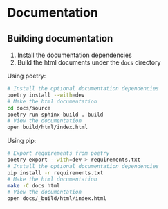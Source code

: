 # Documentation

## Building documentation

1. Install the documentation dependencies
2. Build the html documents under the `docs` directory

Using poetry:

```bash
# Install the optional documentation dependencies
poetry install --with=dev
# Make the html documentation
cd docs/source
poetry run sphinx-build . build
# View the documentation
open build/html/index.html
```

Using pip:

```bash
# Export requirements from poetry
poetry export --with=dev > requirements.txt
# Install the optional documentation dependencies
pip install -r requirements.txt
# Make the html documentation
make -C docs html
# View the documentation
open docs/_build/html/index.html
```
